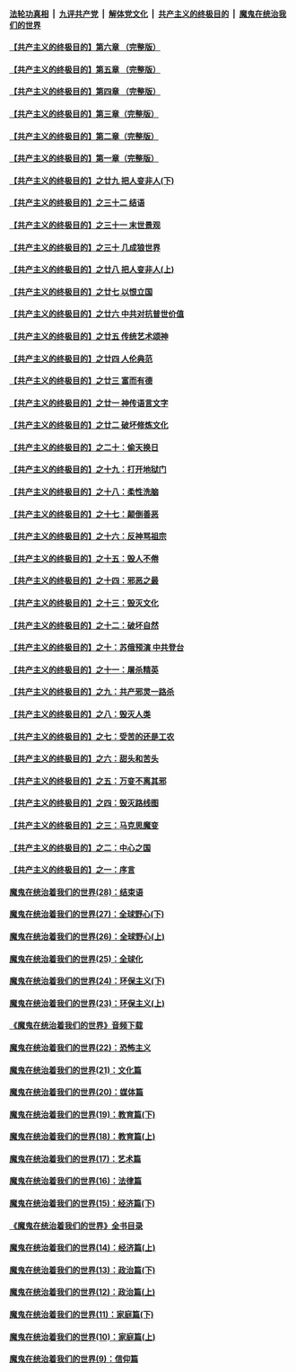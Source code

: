 ####  [法轮功真相](../../../../basic/blob/master/README.md?t=04162001) &nbsp;|&nbsp; [九评共产党](../../../../9ping.md/blob/master/README.md?t=04162001) &nbsp;|&nbsp; [解体党文化](../../../../jtdwh.md/blob/master/README.md?t=04162001)  &nbsp;|&nbsp; [共产主义的终极目的](../../../../gczydzjmd.md/blob/master/README.md?t=04162001) &nbsp;|&nbsp; [魔鬼在统治我们的世界](../../../../mgztzwmdsj.md/blob/master/README.md?t=04162001) 

#### [【共产主义的终极目的】第六章 （完整版）](../pages/nsc422/n11428913.md?t=04162001) 

#### [【共产主义的终极目的】第五章 （完整版）](../pages/nsc422/n11428912.md?t=04162001) 

#### [【共产主义的终极目的】第四章 （完整版）](../pages/nsc422/n11428907.md?t=04162001) 

#### [【共产主义的终极目的】第三章（完整版）](../pages/nsc422/n11428848.md?t=04162001) 

#### [【共产主义的终极目的】第二章（完整版）](../pages/nsc422/n11428831.md?t=04162001) 

#### [【共产主义的终极目的】第一章（完整版）](../pages/nsc422/n11417651.md?t=04162001) 

#### [【共产主义的终极目的】之廿九 把人变非人(下)](../pages/nsc422/n11344140.md?t=04162001) 

#### [【共产主义的终极目的】之三十二 结语](../pages/nsc422/n11360535.md?t=04162001) 

#### [【共产主义的终极目的】之三十一 末世景观](../pages/nsc422/n11351129.md?t=04162001) 

#### [【共产主义的终极目的】之三十 几成狼世界](../pages/nsc422/n11348280.md?t=04162001) 

#### [【共产主义的终极目的】之廿八 把人变非人(上)](../pages/nsc422/n11340492.md?t=04162001) 

#### [【共产主义的终极目的】之廿七 以恨立国](../pages/nsc422/n11336944.md?t=04162001) 

#### [【共产主义的终极目的】之廿六 中共对抗普世价值](../pages/nsc422/n11324785.md?t=04162001) 

#### [【共产主义的终极目的】之廿五 传统艺术颂神](../pages/nsc422/n11296396.md?t=04162001) 

#### [【共产主义的终极目的】之廿四 人伦典范](../pages/nsc422/n11296397.md?t=04162001) 

#### [【共产主义的终极目的】之廿三 富而有德](../pages/nsc422/n11283598.md?t=04162001) 

#### [【共产主义的终极目的】之廿一 神传语言文字](../pages/nsc422/n11263265.md?t=04162001) 

#### [【共产主义的终极目的】之廿二 破坏修炼文化](../pages/nsc422/n11245728.md?t=04162001) 

#### [【共产主义的终极目的】之二十：偷天换日](../pages/nsc422/n11238846.md?t=04162001) 

#### [【共产主义的终极目的】之十九：打开地狱门](../pages/nsc422/n11206376.md?t=04162001) 

#### [【共产主义的终极目的】之十八：柔性洗脑](../pages/nsc422/n11199994.md?t=04162001) 

#### [【共产主义的终极目的】之十七：颠倒善恶](../pages/nsc422/n11179782.md?t=04162001) 

#### [【共产主义的终极目的】之十六：反神骂祖宗](../pages/nsc422/n11166798.md?t=04162001) 

#### [【共产主义的终极目的】之十五：毁人不倦](../pages/nsc422/n11166792.md?t=04162001) 

#### [【共产主义的终极目的】之十四：邪恶之最](../pages/nsc422/n11150249.md?t=04162001) 

#### [【共产主义的终极目的】之十三：毁灭文化](../pages/nsc422/n11135227.md?t=04162001) 

#### [【共产主义的终极目的】之十二：破坏自然](../pages/nsc422/n11135214.md?t=04162001) 

#### [【共产主义的终极目的】之十：苏俄预演 中共登台](../pages/nsc422/n11118424.md?t=04162001) 

#### [【共产主义的终极目的】之十一：屠杀精英](../pages/nsc422/n11118442.md?t=04162001) 

#### [【共产主义的终极目的】之九：共产邪灵一路杀](../pages/nsc422/n11114139.md?t=04162001) 

#### [【共产主义的终极目的】之八：毁灭人类](../pages/nsc422/n11108503.md?t=04162001) 

#### [【共产主义的终极目的】之七：受苦的还是工农](../pages/nsc422/n11101809.md?t=04162001) 

#### [【共产主义的终极目的】之六：甜头和苦头](../pages/nsc422/n11096971.md?t=04162001) 

#### [【共产主义的终极目的】之五：万变不离其邪](../pages/nsc422/n11091285.md?t=04162001) 

#### [【共产主义的终极目的】之四：毁灭路线图](../pages/nsc422/n11086284.md?t=04162001) 

#### [【共产主义的终极目的】之三：马克思魔变](../pages/nsc422/n11061941.md?t=04162001) 

#### [【共产主义的终极目的】之二：中心之国](../pages/nsc422/n11047728.md?t=04162001) 

#### [【共产主义的终极目的】之一：序言](../pages/nsc422/n11086077.md?t=04162001) 

#### [魔鬼在统治着我们的世界(28)：结束语](../pages/nsc422/n10936246.md?t=04162001) 

#### [魔鬼在统治着我们的世界(27)：全球野心(下)](../pages/nsc422/n10928319.md?t=04162001) 

#### [魔鬼在统治着我们的世界(26)：全球野心(上)](../pages/nsc422/n10900318.md?t=04162001) 

#### [魔鬼在统治着我们的世界(25)：全球化](../pages/nsc422/n10788205.md?t=04162001) 

#### [魔鬼在统治着我们的世界(24)：环保主义(下)](../pages/nsc422/n10695307.md?t=04162001) 

#### [魔鬼在统治着我们的世界(23)：环保主义(上)](../pages/nsc422/n10688613.md?t=04162001) 

#### [《魔鬼在统治着我们的世界》音频下载](../pages/nsc422/n10635553.md?t=04162001) 

#### [魔鬼在统治着我们的世界(22)：恐怖主义](../pages/nsc422/n10614727.md?t=04162001) 

#### [魔鬼在统治着我们的世界(21)：文化篇](../pages/nsc422/n10597706.md?t=04162001) 

#### [魔鬼在统治着我们的世界(20)：媒体篇](../pages/nsc422/n10586579.md?t=04162001) 

#### [魔鬼在统治着我们的世界(19)：教育篇(下)](../pages/nsc422/n10564808.md?t=04162001) 

#### [魔鬼在统治着我们的世界(18)：教育篇(上)](../pages/nsc422/n10526970.md?t=04162001) 

#### [魔鬼在统治着我们的世界(17)：艺术篇](../pages/nsc422/n10499093.md?t=04162001) 

#### [魔鬼在统治着我们的世界(16)：法律篇](../pages/nsc422/n10485969.md?t=04162001) 

#### [魔鬼在统治着我们的世界(15)：经济篇(下)](../pages/nsc422/n10469975.md?t=04162001) 

#### [《魔鬼在统治着我们的世界》全书目录](../pages/nsc422/n10464261.md?t=04162001) 

#### [魔鬼在统治着我们的世界(14)：经济篇(上)](../pages/nsc422/n10457370.md?t=04162001) 

#### [魔鬼在统治着我们的世界(13)：政治篇(下)](../pages/nsc422/n10448270.md?t=04162001) 

#### [魔鬼在统治着我们的世界(12)：政治篇(上)](../pages/nsc422/n10444576.md?t=04162001) 

#### [魔鬼在统治着我们的世界(11)：家庭篇(下)](../pages/nsc422/n10440961.md?t=04162001) 

#### [魔鬼在统治着我们的世界(10)：家庭篇(上)](../pages/nsc422/n10435448.md?t=04162001) 

#### [魔鬼在统治着我们的世界(9)：信仰篇](../pages/nsc422/n10432159.md?t=04162001) 

